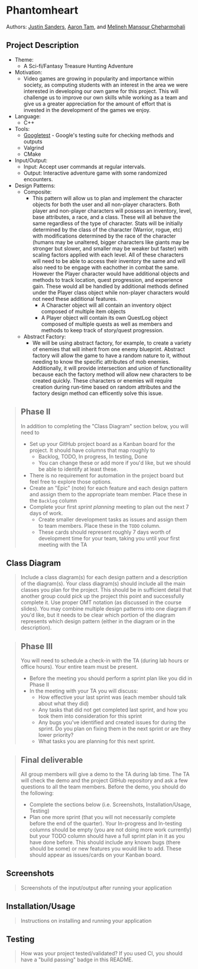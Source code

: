 
# Phantomheart
 
  Authors: [Justin Sanders](https://github.com/RiotRaider), [Aaron Tam](https://github.com/Homestuck126), and [Melineh Mansour Cheharmohali](https://github.com/melineh025)

## Project Description
  * Theme:
    * A Sci-fi/Fantasy Treasure Hunting Adventure
  * Motivation:
    * Video games are growing in popularity and importance within society, as computing students with an interest in the area we were interested in developing our own game for this project. This will challenge us to improve our own skills while working as a team and give us a greater appreciation for the amount of effort that is invested in the development of the games we enjoy. 
  * Language:
    * C++ 
  * Tools:
    * [Googletest](https://github.com/google/googletest) - Google's testing suite for checking methods and outputs
    * Valgrind
    * CMake
  * Input/Output:
    * Input: Accept user commands at regular intervals.
    * Output: Interactive adventure game with some randomized encounters.
  * Design Patterns:
    * Composite:
       * This pattern will allow us to plan and implement the character objects for both the user and all non-player characters. Both player and non-player characters will possess an inventory, level, base attributes, a race, and a class. These will all behave the same regardless of the type of character. Stats will be initially determined by the class of the character (Warrior, rogue, etc) with modifications determined by the race of the character (humans may be unaltered, bigger characters like giants may be stronger but slower, and smaller may be weaker but faster) with scaling factors applied with each level. All of these characters will need to be able to access their inventory the same and will also need to be engage with eachother in combat the same. However the Player character would have additional objects and methods to track location, quest progression, and experience gain. These would all be handled by additional methods defined under the Player class object while non-player characters would not need these additional features.
         * A Character object will all contain an inventory object composed of multiple item objects
         * A Player object will contain its own QuestLog object composed of multiple quests as well as members and methods to keep track of story/quest progression.
    * Abstract Factory: 
      * We will be using abstract factory, for example, to create a variety of enemies that will inherit from one enemy blueprint. Abstract factory will allow the game to have a random nature to it, without needing to know the specific  attributes of mob enemies. Additionally, it will provide intersection and union of functionaility because each the factory method will allow new characters to be created quickly. These characters or enemies will require creation during run-time based on random attributes and the factory design method can efficently solve this issue. 


 > ## Phase II
 > In addition to completing the "Class Diagram" section below, you will need to 
 > * Set up your GitHub project board as a Kanban board for the project. It should have columns that map roughly to 
 >   * Backlog, TODO, In progress, In testing, Done
 >   * You can change these or add more if you'd like, but we should be able to identify at least these.
 > * There is no requirement for automation in the project board but feel free to explore those options.
 > * Create an "Epic" (note) for each feature and each design pattern and assign them to the appropriate team member. Place these in the `Backlog` column
 > * Complete your first *sprint planning* meeting to plan out the next 7 days of work.
 >   * Create smaller development tasks as issues and assign them to team members. Place these in the `TODO` column.
 >   * These cards should represent roughly 7 days worth of development time for your team, taking you until your first meeting with the TA
## Class Diagram
 > Include a class diagram(s) for each design pattern and a description of the diagram(s). Your class diagram(s) should include all the main classes you plan for the project. This should be in sufficient detail that another group could pick up the project this point and successfully complete it. Use proper OMT notation (as discussed in the course slides). You may combine multiple design patterns into one diagram if you'd like, but it needs to be clear which portion of the diagram represents which design pattern (either in the diagram or in the description). 
 
 > ## Phase III
 > You will need to schedule a check-in with the TA (during lab hours or office hours). Your entire team must be present. 
 > * Before the meeting you should perform a sprint plan like you did in Phase II
 > * In the meeting with your TA you will discuss: 
 >   - How effective your last sprint was (each member should talk about what they did)
 >   - Any tasks that did not get completed last sprint, and how you took them into consideration for this sprint
 >   - Any bugs you've identified and created issues for during the sprint. Do you plan on fixing them in the next sprint or are they lower priority?
 >   - What tasks you are planning for this next sprint.

 > ## Final deliverable
 > All group members will give a demo to the TA during lab time. The TA will check the demo and the project GitHub repository and ask a few questions to all the team members. 
 > Before the demo, you should do the following:
 > * Complete the sections below (i.e. Screenshots, Installation/Usage, Testing)
 > * Plan one more sprint (that you will not necessarily complete before the end of the quarter). Your In-progress and In-testing columns should be empty (you are not doing more work currently) but your TODO column should have a full sprint plan in it as you have done before. This should include any known bugs (there should be some) or new features you would like to add. These should appear as issues/cards on your Kanban board. 
 
 ## Screenshots
 > Screenshots of the input/output after running your application
 ## Installation/Usage
 > Instructions on installing and running your application
 ## Testing
 > How was your project tested/validated? If you used CI, you should have a "build passing" badge in this README.
 
